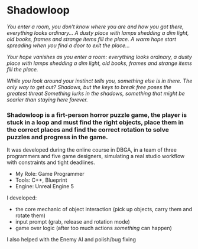 # Shadowloop

*You enter a room, you don’t know where you are and how you got there, everything looks ordinary… A dusty place with lamps shedding a dim light, old books, frames and strange items fill the place. 
A warm hope start spreading when you find a door to exit the place…*

*Your hope vanishes as you enter a room: everything looks ordinary, a dusty place with lamps shedding a dim light, old books, frames and strange items fill the place.*

*While you look around your instinct tells you, something else is in there.*
*The only way to get out?*
*Shadows, but the keys to break free poses the greatest threat*
*Something lurks in the shadows, something that might be scarier than staying here forever.*


### Shadowloop is a firt-person horror puzzle game, the player is stuck in a loop and must find the right objects, place them in the correct places and find the correct rotation to solve puzzles and progress in the game.

It was developed during the online course in DBGA, in a team of three programmers and five game designers, simulating a real studio workflow with constraints and tight deadlines.


- My Role: Game Programmer
- Tools: C++, Blueprint
- Engine: Unreal Engine 5

I developed:
- the core mechanic of object interaction (pick up objects, carry them and rotate them)
- input prompt (grab, release and rotation mode)
- game over logic (after too much actions *something* can happen)

I also helped with the Enemy AI and polish/bug fixing
